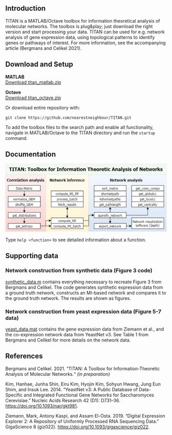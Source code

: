 ## Introduction
TITAN is a MATLAB/Octave toolbox for information theoretical analysis of molecular networks. The toolbox is plug&play; just download the right version and start processing your data. TITAN can be used for e.g. network analysis of gene expression data, using topological patterns to identify genes or pathways of interest. For more information, see the accompanying article (Bergmans and Celikel 2021).

## Download and Setup
**MATLAB**  
[Download titan_matlab.zip](https://github.com/nearestneighbour/TITAN/blob/master/Releases/titan_matlab.zip?raw=true)

**Octave**  
[Download titan_octave.zip](https://github.com/nearestneighbour/TITAN/blob/master/Releases/titan_octave.zip?raw=true)

Or download entire repository with:
```shell
git clone https://github.com/nearestneighbour/TITAN.git
```

To add the toolbox files to the search path and enable all functionality, navigate in MATLAB/Octave to the TITAN directory and run the `startup` command.

## Documentation
![Workflow](Documentation/workflow.png)

Type `help <function>` to see detailed information about a function.

## Supporting data
### Network construction from synthetic data (Figure 3 code)
[synthetic_data.m](synthetic_data.m) contains everything necessary to recreate Figure 3 from Bergmans and Celikel. The code generates synthetic expression data from a ground truth network, constructs an MI-based network and compares it to the ground truth network. The results are shown as figures.

### Network construction from yeast expression data (Figure 5-7 data)
[yeast_data.mat](yeast_data.mat) contains the gene expression data from Ziemann et al., and the co-expression network data from YeastNet v3. See Table 1 from Bergmans and Celikel for more details on the network data.

## References
Bergmans and Celikel. 2021. “TITAN: A Toolbox for Information-Theoretic Analysis of Molecular Networks.“ *(in preparation)*

Kim, Hanhae, Junha Shin, Eiru Kim, Hyojin Kim, Sohyun Hwang, Jung Eun Shim, and Insuk Lee. 2014. “YeastNet v3: A Public Database of Data-Specific and Integrated Functional Gene Networks for Saccharomyces Cerevisiae.” Nucleic Acids Research 42 (D1): D731–36. https://doi.org/10.1093/nar/gkt981.

Ziemann, Mark, Antony Kaspi, and Assam El-Osta. 2019. “Digital Expression Explorer 2: A Repository of Uniformly Processed RNA Sequencing Data.” GigaScience 8 (giz022). https://doi.org/10.1093/gigascience/giz022.
